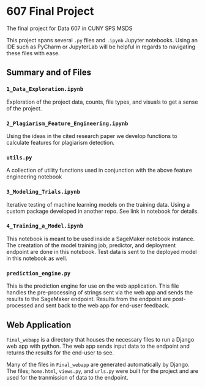 # 607 Final Project
The final project for Data 607 in CUNY SPS MSDS 

This project spans several `.py` files and `.ipynb` Jupyter notebooks. Using an IDE such as PyCharm or JupyterLab will be helpful in regards to navigating these files with ease. 


## Summary and of Files

### `1_Data_Exploration.ipynb`
Exploration of the project data, counts, file types, and visuals to get a sense of the project. 

### `2_Plagiarism_Feature_Engineering.ipynb` 
Using the ideas in the cited research paper we develop functions to calculate features for plagiarism detection. 

### `utils.py`
A collection of utility functions used in conjunction with the above feature engineering notebook

### `3_Modeling_Trials.ipynb` 
Iterative testing of machine learning models on the training data. Using a custom package developed in another repo. See link in notebook for details. 

### `4_Training_a_Model.ipynb`
This notebook is meant to be used inside a SageMaker notebook instance. The creatation of the model training job, predictor, and deployment endpoint are done in this notebook. Test data is sent to the deployed model in this notebook as well. 

### `prediction_engine.py`
This is the prediction engine for use on the web application. This file handles the pre-processing of strings sent via the web app and sends the results to the SageMaker endpoint. Results from the endpoint are post-processed and sent back to the web app for end-user feedback. 

## Web Application
`Final_webapp` is a directory that houses the necessary files to run a Django web app with python. The web app sends input data to the endpoint and returns the results for the end-user to see. 

Many of the files in `Final_webapp` are generated automatically by Django. The files; `home.html`, `views.py`, and `urls.py` were built for the project and are used for the tranmission of data to the endpoint. 